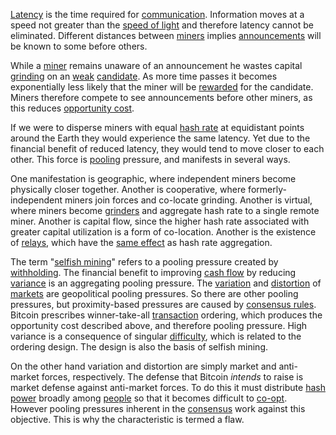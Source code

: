 [Latency](Glossary#latency) is the time required for [communication](Glossary#communication). Information moves at a speed not greater than the [speed of light](https://en.wikipedia.org/wiki/Speed_of_light) and therefore latency cannot be eliminated. Different distances between [miners](Glossary#miner) implies [announcements](Glossary#announcement) will be known to some before others.

While a [miner](Glossary#miner) remains unaware of an announcement he wastes capital [grinding](Glossary#grind) on an [weak](Glossary#weak) [candidate](Glossary#candidate). As more time passes it becomes exponentially less likely that the miner will be [rewarded](Glossary#reward) for the candidate. Miners therefore compete to see announcements before other miners, as this reduces [opportunity cost](https://en.wikipedia.org/wiki/Opportunity_cost).

If we were to disperse miners with equal [hash rate](Glossary#hash-rate) at equidistant points around the Earth they would experience the same latency. Yet due to the financial benefit of reduced latency, they would tend to move closer to each other. This force is [pooling](Glossary#pooling) pressure, and manifests in several ways.

One manifestation is geographic, where independent miners become physically closer together. Another is cooperative, where formerly-independent miners join forces and co-locate grinding. Another is virtual, where miners become [grinders](Glossary#grinder) and aggregate hash rate to a single remote miner. Another is capital flow, since the higher hash rate associated with greater capital utilization is a form of co-location. Another is the existence of [relays](Glossary#relay), which have the [same effect](Relay-Fallacy) as hash rate aggregation.

The term "[selfish mining](Selfish-Mining-Fallacy)" refers to a pooling pressure created by [withholding](Glossary#withholding). The financial benefit to improving [cash flow](https://en.wikipedia.org/wiki/Operating_cash_flow) by reducing [variance](Glossary#variance) is an aggregating pooling pressure. The [variation](Glossary#variation) and [distortion](Glossary#distortion) of [markets](Glossary#market) are geopolitical pooling pressures. So there are other pooling pressures, but proximity-based pressures are caused by [consensus rules](Glossary#consensus-rules). Bitcoin prescribes winner-take-all [transaction](Glossary#transaction) ordering, which produces the opportunity cost described above, and therefore pooling pressure. High variance is a consequence of singular [difficulty](Glossary#difficulty), which is related to the ordering design. The design is also the basis of selfish mining. 

On the other hand variation and distortion are simply market and anti-market forces, respectively. The defense that Bitcoin *intends* to raise is market defense against anti-market forces. To do this it must distribute [hash power](Glossary#hash-power) broadly among [people](Glossary#person) so that it becomes difficult to [co-opt](Glossary#co-option). However pooling pressures inherent in the [consensus](Glossary#consensus) work against this objective. This is why the characteristic is termed a flaw.

